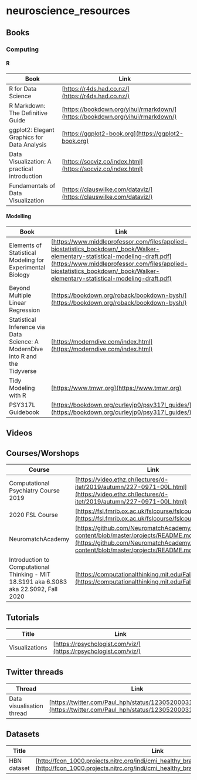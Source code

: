 # neuroscience_resources

## Books

### Computing

#### R


|Book| Link |
|------------------|-----------------------|
|R for Data Science|[https://r4ds.had.co.nz/](https://r4ds.had.co.nz/)|
|R Markdown: The Definitive Guide|[https://bookdown.org/yihui/rmarkdown/](https://bookdown.org/yihui/rmarkdown/)|
|ggplot2: Elegant Graphics for Data Analysis|[https://ggplot2-book.org](https://ggplot2-book.org)|
|Data Visualization: A practical introduction|[https://socviz.co/index.html](https://socviz.co/index.html)|
|Fundamentals of Data Visualization|[https://clauswilke.com/dataviz/](https://clauswilke.com/dataviz/)|

#### Modelling


|Book| Link |
|------------------|-----------------------|
|Elements of Statistical Modeling for Experimental Biology|[https://www.middleprofessor.com/files/applied-biostatistics_bookdown/_book/Walker-elementary-statistical-modeling-draft.pdf](https://www.middleprofessor.com/files/applied-biostatistics_bookdown/_book/Walker-elementary-statistical-modeling-draft.pdf)|
|Beyond Multiple Linear Regression|[https://bookdown.org/roback/bookdown-bysh/](https://bookdown.org/roback/bookdown-bysh/)|
|Statistical Inference via Data Science: A ModernDive into R and the Tidyverse|[https://moderndive.com/index.html](https://moderndive.com/index.html)|
|Tidy Modeling with R|[https://www.tmwr.org](https://www.tmwr.org)|
|PSY317L Guidebook| [https://bookdown.org/curleyjp0/psy317l_guides/](https://bookdown.org/curleyjp0/psy317l_guides/)|


## Videos

## Courses/Worshops

|Course|Link|
|------|----|
|Computational Psychiatry Course 2019|[https://video.ethz.ch/lectures/d-itet/2019/autumn/227-0971-00L.html](https://video.ethz.ch/lectures/d-itet/2019/autumn/227-0971-00L.html)|
|2020 FSL Course|[https://fsl.fmrib.ox.ac.uk/fslcourse/fslcourse2020.html](https://fsl.fmrib.ox.ac.uk/fslcourse/fslcourse2020.html)|
|NeuromatchAcademy|[https://github.com/NeuromatchAcademy/course-content/blob/master/projects/README.md](https://github.com/NeuromatchAcademy/course-content/blob/master/projects/README.md)|
|Introduction to Computational Thinking - MIT 18.S191 aka 6.S083 aka 22.S092, Fall 2020|[https://computationalthinking.mit.edu/Fall20/](https://computationalthinking.mit.edu/Fall20/)|

## Tutorials

|Title|Link|
|-----|----|
|Visualizations|[https://rpsychologist.com/viz/](https://rpsychologist.com/viz/)|

## Twitter threads

| Thread | Link |
|--------|------|
|Data visualisation thread|[https://twitter.com/Paul_hph/status/1230520003155447809](https://twitter.com/Paul_hph/status/1230520003155447809)|

## Datasets

|Title|Link|
|-----|----|
|HBN dataset|[http://fcon_1000.projects.nitrc.org/indi/cmi_healthy_brain_network/sharing_neuro.html](http://fcon_1000.projects.nitrc.org/indi/cmi_healthy_brain_network/sharing_neuro.html)|
